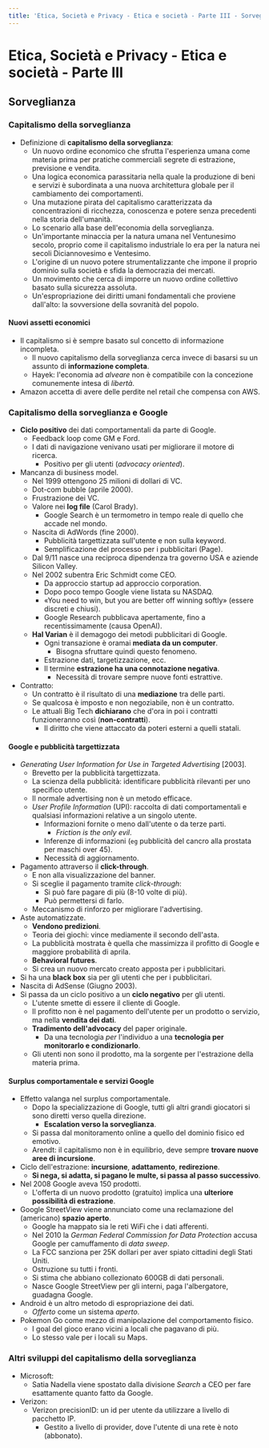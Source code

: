 ```yaml
---
title: 'Etica, Società e Privacy - Etica e società - Parte III - Sorveglianza'
---
```


# Etica, Società e Privacy - Etica e società - Parte III

## Sorveglianza

### Capitalismo della sorveglianza

- Definizione di **capitalismo della sorveglianza**:
    - Un nuovo ordine economico che sfrutta l'esperienza umana come materia prima per pratiche commerciali segrete di estrazione, previsione e vendita.
    - Una logica economica parassitaria nella quale la produzione di beni e servizi è subordinata a una nuova architettura globale per il cambiamento dei comportamenti.
    - Una mutazione pirata del capitalismo caratterizzata da concentrazioni di ricchezza, conoscenza e potere senza precedenti nella storia dell'umanità.
    - Lo scenario alla base dell'economia della sorveglianza.
    - Un'importante minaccia per la natura umana nel Ventunesimo secolo, proprio come il capitalismo industriale lo era per la natura nei secoli Diciannovesimo e Ventesimo.
    - L'origine di un nuovo potere strumentalizzante che impone il proprio dominio sulla società e sfida la democrazia dei mercati.
    - Un movimento che cerca di imporre un nuovo ordine collettivo basato sulla sicurezza assoluta.
    - Un'espropriazione dei diritti umani fondamentali che proviene dall'alto: la sovversione della sovranità del popolo.

#### Nuovi assetti economici

- Il capitalismo si è sempre basato sul concetto di informazione incompleta.
    - Il nuovo capitalismo della sorveglianza cerca invece di basarsi su un assunto di **informazione completa**.
    - Hayek: l'economia ad *alveare* non è compatibile con la concezione comunemente intesa di *libertà*.
- Amazon accetta di avere delle perdite nel retail che compensa con AWS.

### Capitalismo della sorveglianza e Google

- **Ciclo positivo** dei dati comportamentali da parte di Google.
    - Feedback loop come GM e Ford.
    - I dati di navigazione venivano usati per migliorare il motore di ricerca.
        - Positivo per gli utenti (*advocacy oriented*).
- Mancanza di business model.
    - Nel 1999 ottengono 25 milioni di dollari di VC.
    - Dot-com bubble (aprile 2000).
    - Frustrazione dei VC.
    - Valore nei **log file** (Carol Brady).
        - Google Search è un termometro in tempo reale di quello che accade nel mondo. 
    - Nascita di AdWords (fine 2000).
        - Pubblicità targettizzata sull'utente e non sulla keyword.
        - Semplificazione del processo per i pubblicitari (Page).
    - Dal 9/11 nasce una reciproca dipendenza tra governo USA e aziende Silicon Valley.
    - Nel 2002 subentra Eric Schmidt come CEO.
        - Da approccio startup ad approccio corporation.
        - Dopo poco tempo Google viene listata su NASDAQ.
        - «You need to win, but you are better off winning softly» (essere discreti e chiusi).
        - Google Research pubblicava apertamente, fino a recentissimamente (causa OpenAI).
    - **Hal Varian** è il demagogo dei metodi pubblicitari di Google.
        - Ogni transazione è oramai **mediata da un computer**.
            - Bisogna sfruttare quindi questo fenomeno.
        - Estrazione dati, targetizzazione, ecc.
        - Il termine **estrazione ha una connotazione negativa**.
            - Necessità di trovare sempre nuove fonti estrattive.
- Contratto:
    - Un contratto è il risultato di una **mediazione** tra delle parti.
    - Se qualcosa è imposto e non negoziabile, non è un contratto.
    - Le attuali Big Tech **dichiarano** che d'ora in poi i contratti funzioneranno così (**non-contratti**).
        - Il diritto che viene attaccato da poteri esterni a quelli statali.

#### Google e pubblicità targettizzata

- *Generating User Information for Use in Targeted Advertising* [2003].
    - Brevetto per la pubblicità targettizzata.
    - La scienza della pubblicità: identificare pubblicità rilevanti per uno specifico utente.
    - Il normale advertising non è un metodo efficace.
    - *User Profile Information* (UPI): raccolta di dati comportamentali e qualsiasi informazioni relative a un singolo utente.
        - Informazioni fornite o meno dall'utente o da terze parti.
            - *Friction is the only evil*.
        - Inferenze di informazioni (`eg` pubblicità del cancro alla prostata per maschi over 45).
        - Necessità di aggiornamento.
- Pagamento attraverso il **click-through**.
    - E non alla visualizzazione del banner.
    - Si sceglie il pagamento tramite *click-through*:
        - Si può fare pagare di più (8-10 volte di più).
        - Può permettersi di farlo.
    - Meccanismo di rinforzo per migliorare l'advertising.
- Aste automatizzate.
    - **Vendono predizioni**.
    - Teoria dei giochi: vince mediamente il secondo dell'asta.
    - La pubblicità mostrata è quella che massimizza il profitto di Google e maggiore probabilità di aprila.
    - **Behavioral futures**.
    - Si crea un nuovo mercato creato apposta per i pubblicitari.
- Si ha una **black box** sia per gli utenti che per i pubblicitari.
- Nascita di AdSense (Giugno 2003).
- Si passa da un ciclo positivo a un **ciclo negativo** per gli utenti.
    - L'utente smette di essere il cliente di Google.
    - Il profitto non è nel pagamento dell'utente per un prodotto o servizio, ma nella **vendita dei dati**.
    - **Tradimento dell'advocacy** del paper originale.
        - Da una tecnologia *per* l'individuo a una **tecnologia per monitorarlo e condizionarlo**.
    - Gli utenti non sono il prodotto, ma la sorgente per l'estrazione della materia prima.

#### Surplus comportamentale e servizi Google

- Effetto valanga nel surplus comportamentale.
    - Dopo la specializzazione di Google, tutti gli altri grandi giocatori si sono diretti verso quella direzione.
        - **Escalation verso la sorveglianza**.
    - Si passa dal monitoramento online a quello del dominio fisico ed emotivo.
    - Arendt: il capitalismo non è in equilibrio, deve sempre **trovare nuove aree di incursione**.
- Ciclo dell'estrazione: **incursione**, **adattamento**, **redirezione**.
    - **Si nega, si adatta, si pagano le multe, si passa al passo successivo**.
- Nel 2008 Google aveva 150 prodotti.
    - L'offerta di un nuovo prodotto (gratuito) implica una **ulteriore possibilità di estrazione**.
- Google StreetView viene annunciato come una reclamazione del (americano) **spazio aperto**.
    - Google ha mappato sia le reti WiFi che i dati afferenti.
    - Nel 2010 la *German Federal Commission for Data Protection* accusa Google per camuffamento di *data sweep*.
    - La FCC sanziona per 25K dollari per aver spiato cittadini degli Stati Uniti.
    - Ostruzione su tutti i fronti.
    - Si stima che abbiano collezionato 600GB di dati personali.
    - Nasce Google StreetView per gli interni, paga l'albergatore, guadagna Google.
- Android è un altro metodo di espropriazione dei dati.
    - *Offerto* come un sistema *aperto*.
- Pokemon Go come mezzo di manipolazione del comportamento fisico.
    - I goal del gioco erano vicini a locali che pagavano di più.
    - Lo stesso vale per i locali su Maps.

### Altri sviluppi del capitalismo della sorveglianza

- Microsoft:
    - Satia Nadella viene spostato dalla divisione *Search* a CEO per fare esattamente quanto fatto da Google.
- Verizon:
    - Verizon precisionID: un id per utente da utilizzare a livello di pacchetto IP.
        - Gestito a livello di provider, dove l'utente di una rete è noto (abbonato).
